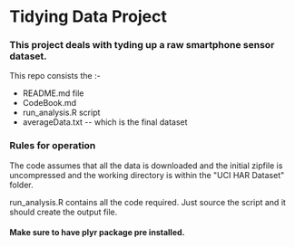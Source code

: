 # Tidying Data Project

### This project deals with tyding up a raw smartphone sensor dataset.

This repo consists the :-
* README.md file
* CodeBook.md
* run_analysis.R script
* averageData.txt   -- which is the final dataset

### Rules for operation

The code assumes that all the data is downloaded and the initial zipfile is 
uncompressed and the working directory is within the "UCI HAR Dataset" folder.

run_analysis.R contains all the code required.
Just source the script and it should create the output file.
#### Make sure to have plyr package pre installed.




